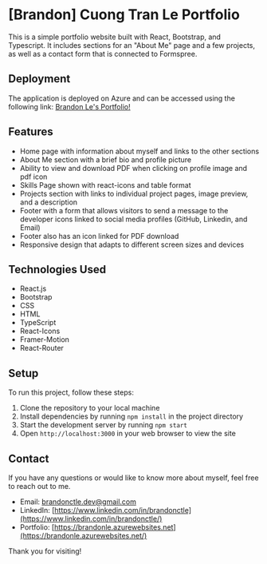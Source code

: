 # [Brandon] Cuong Tran Le Portfolio

This is a simple portfolio website built with React, Bootstrap, and Typescript. It includes sections for an "About Me" page and a few projects, as well as a contact form that is connected to Formspree.

## Deployment

The application is deployed on Azure and can be accessed using the following link:
[Brandon Le's Portfolio!](https://brandonle.azurewebsites.net/)

## Features

- Home page with information about myself and links to the other sections
- About Me section with a brief bio and profile picture
- Ability to view and download PDF when clicking on profile image and pdf icon
- Skills Page shown with react-icons and table format
- Projects section with links to individual project pages, image preview, and a description
- Footer with a form that allows visitors to send a message to the developer icons linked to social media profiles (GitHub, Linkedin, and Email)
- Footer also has an icon linked for PDF download
- Responsive design that adapts to different screen sizes and devices

## Technologies Used

- React.js
- Bootstrap
- CSS
- HTML
- TypeScript
- React-Icons
- Framer-Motion
- React-Router

## Setup

To run this project, follow these steps:

1. Clone the repository to your local machine
2. Install dependencies by running `npm install` in the project directory
3. Start the development server by running `npm start`
4. Open `http://localhost:3000` in your web browser to view the site

## Contact

If you have any questions or would like to know more about myself, feel free to reach out to me.

- Email: [brandonctle.dev@gmail.com](mailto:brandonctle.dev@gmail.com)
- LinkedIn: [https://www.linkedin.com/in/brandonctle](https://www.linkedin.com/in/brandonctle/)
- Portfolio: [https://brandonle.azurewebsites.net](https://brandonle.azurewebsites.net/)

Thank you for visiting!
